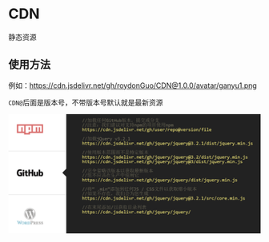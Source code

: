 # CDN
静态资源

## 使用方法

例如：https://cdn.jsdelivr.net/gh/roydonGuo/CDN@1.0.0/avatar/ganyu1.png

`CDN@`后面是版本号，不带版本号默认就是最新资源

![about](/about.png)
